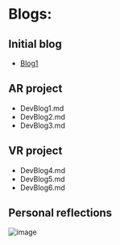 # Blogs:
## Initial blog
- [Blog1](Blog_01.md)
  
## AR project
- DevBlog1.md
- DevBlog2.md
- DevBlog3.md
  
## VR project
- DevBlog4.md
- DevBlog5.md
- DevBlog6.md

## Personal reflections



![image](https://github.com/user-attachments/assets/3f02e76e-2914-4d1a-b648-f07b3d03afe0)
